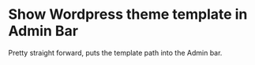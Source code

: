 # Show Wordpress theme template in Admin Bar

Pretty straight forward, puts the template path into the Admin bar.
